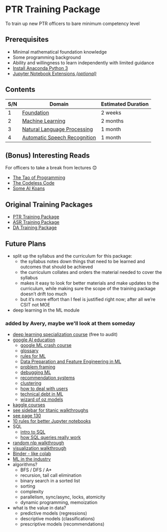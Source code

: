 #   PTR Training Package
To train up new PTR officers to bare minimum competency level


##  Prerequisites
*   Minimal mathematical foundation knowledge
*   Some programming background
*   Ability and willingness to learn independently with limited guidance
*   [Install Anaconda Python 3](https://www.anaconda.com/distribution/#download-section)
*   [Jupyter Notebook Extensions *(optional)*](https://jupyter-contrib-nbextensions.readthedocs.io/en/latest/)


##  Contents
| S/N | Domain                                                                    | Estimated Duration |
| --- | ------------------------------------------------------------------------- | ------------------ |
| 1   | [Foundation](Foundation/README.md)                                        | 2 weeks            |
| 2   | [Machine Learning](Machine%20Learning/README.md)                          | 2 months           |
| 3   | [Natural Language Processing](Natural%20Language%20Processing/README.md)  | 1 month            |
| 4   | [Automatic Speech Recognition](Automatic%20Speech%20Recognition/README.md)| 1 month            |


##  (Bonus) Interesting Reads
For officers to take a break from lectures 😊
*    [The Tao of Programming](http://www.mit.edu/~xela/tao.html)
*    [The Codeless Code](http://www.thecodelesscode.com/contents)
*    [Some AI Koans](http://catb.org/jargon/html/koans.html)


##  Original Training Packages
*   [PTR Training Package](https://www.dropbox.com/s/cqa6g2rrk5at6as/Trainingpackage.docx?dl=0)
*   [ASR Training Package](https://www.dropbox.com/sh/id3pp9wjhasz5rx/AACzS2mVfKeuQbpWTi-TiUNIa?dl=0)
*   [DA Training Package](https://gist.github.com/shanesoh/6ec2a65187638b32448be82222a754ce)


##  Future Plans
*   split up the syllabus and the curriculum for this package:
    *   the syllabus notes down things that need to be learned and outcomes that should be achieved
    *   the curriculum collates and orders the material needed to cover the syllabus
    *   makes it easy to look for better materials and make updates to the curriculum, while making sure the scope of the training package doesn’t drift too much
    *   ​​but it’s more effort than I feel is justified right now; after all we’re CSIT not MOE
*   deep learning in the ML module

### added by Avery, maybe we'll look at them someday
*   [deep learning specialization course](https://www.deeplearning.ai/deep-learning-specialization/) (free to audit)
*   [google AI education](https://ai.google/education/)
    *   [google ML crash course](https://developers.google.com/machine-learning/crash-course)
    *   [glossary](https://developers.google.com/machine-learning/glossary/)
    *   [rules for ML](https://developers.google.com/machine-learning/guides/rules-of-ml/)
    *   [Data Preparation and Feature Engineering in ML](https://developers.google.com/machine-learning/data-prep/)
    *   [problem framing](https://developers.google.com/machine-learning/problem-framing/)
    *   [debugging ML](https://developers.google.com/machine-learning/testing-debugging/)
    *   [recommendation systems](https://developers.google.com/machine-learning/recommendation/)
    *   [clustering](https://developers.google.com/machine-learning/clustering/)
    *   [how to deal with users](https://pair.withgoogle.com/)
    *   [technical debt in ML](https://ai.google/research/pubs/pub43146)
    *   [wizard of oz models](https://medium.com/google-design/human-centered-machine-learning-a770d10562cd)
*   [kaggle courses](https://www.kaggle.com/learn/overview)
*   [see sidebar for titanic walkthroughs](https://techdevguide.withgoogle.com/paths/machine-learning/sequence-2/kaggle-competition-titanic/#!)
*   [see page 130](https://www.acm.org/binaries/content/assets/education/cs2013_web_final.pdf)
*   [10 rules for better Jupyter notebooks](https://journals.plos.org/ploscompbiol/article?id=10.1371/journal.pcbi.1007007)
*   SQL
    *   [intro to SQL](https://mystery.knightlab.com/walkthrough.html)
    *   [how SQL queries really work](https://jvns.ca/blog/2019/10/03/sql-queries-don-t-start-with-select/)
*   [random nlp walkthrough](https://github.com/TiesdeKok/Python_NLP_Tutorial/blob/master/NLP_Notebook.ipynb)
*   [visualization walkthrough](https://github.com/TiesdeKok/LearnPythonforResearch/blob/master/3_visualizing_data.ipynb)
*   [Binder - like colab](https://mybinder.org/)
*   [ML in the industry](https://github.com/firmai/industry-machine-learning)
*   algorithms?
    *   BFS / DFS / A*
    *   recursion, tail call elimination
    *   binary search in a sorted list
    *   sorting
    *   complexity
    *   parallelism, sync/async, locks, atomicity
    *   dynamic programming, memoization
*   what is the value in data?
    *   predictive models (regressions)
    *   descriptive models (classifications)
    *   prescriptive models (recommendations)
